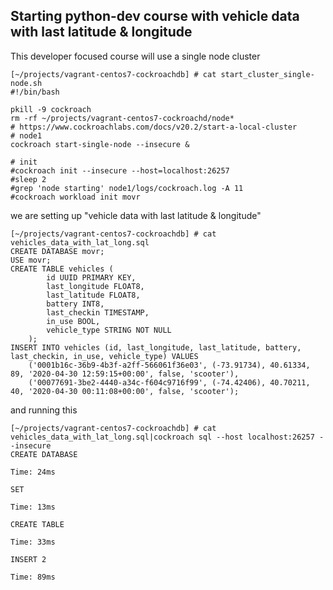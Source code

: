 ## Starting python-dev course with vehicle data with last latitude & longitude

This developer focused course will use a single node cluster
```
[~/projects/vagrant-centos7-cockroachdb] # cat start_cluster_single-node.sh
#!/bin/bash

pkill -9 cockroach
rm -rf ~/projects/vagrant-centos7-cockroachd/node*
# https://www.cockroachlabs.com/docs/v20.2/start-a-local-cluster
# node1
cockroach start-single-node --insecure &

# init
#cockroach init --insecure --host=localhost:26257
#sleep 2
#grep 'node starting' node1/logs/cockroach.log -A 11
#cockroach workload init movr
```


we are setting up "vehicle data with last latitude & longitude"
```
[~/projects/vagrant-centos7-cockroachdb] # cat vehicles_data_with_lat_long.sql
CREATE DATABASE movr;
USE movr;
CREATE TABLE vehicles (
        id UUID PRIMARY KEY,
        last_longitude FLOAT8,
        last_latitude FLOAT8,
        battery INT8,
        last_checkin TIMESTAMP,
        in_use BOOL,
        vehicle_type STRING NOT NULL
    );
INSERT INTO vehicles (id, last_longitude, last_latitude, battery, last_checkin, in_use, vehicle_type) VALUES
	('0001b16c-36b9-4b3f-a2ff-566061f36e03', (-73.91734), 40.61334, 89, '2020-04-30 12:59:15+00:00', false, 'scooter'),
	('00077691-3be2-4440-a34c-f604c9716f99', (-74.42406), 40.70211, 40, '2020-04-30 00:11:08+00:00', false, 'scooter');
```

and running this

```
[~/projects/vagrant-centos7-cockroachdb] # cat vehicles_data_with_lat_long.sql|cockroach sql --host localhost:26257 --insecure 
CREATE DATABASE

Time: 24ms

SET

Time: 13ms

CREATE TABLE

Time: 33ms

INSERT 2

Time: 89ms
```